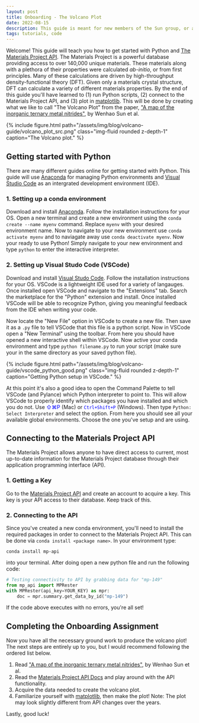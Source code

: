 ```yaml
---
layout: post
title: Onboarding - The Volcano Plot
date: 2022-08-15
description: This guide is meant for new members of the Sun group, or anyone interested in getting started with the Materials Project API.
tags: tutorials, code
---
```


Welcome! This guide will teach you how to get started with Python and <a href="https://materialsproject.org/api">The Materials Project API</a>. The Materials Project is a powerful database providing access to over 140,000 unique materials. These materials along with a plethora of their properties were calculated *ab-initio*, or from first principles. Many of these calculations are driven by high-throughput density-functional theory (DFT). Given only a materials crystal structure, DFT can calculate a variety of different materials properties. By the end of this guide you'll have learned to (1) run Python scripts, (2) connect to the Materials Project API, and (3) plot in <a href="https://matplotlib.org/">matplotlib</a>. This will be done by creating what we like to call "The Volcano Plot" from the paper, <a href="https://www.nature.com/articles/s41563-019-0396-2">"A map of the inorganic ternary metal nitrides"</a>, by Wenhao Sun et al.

{% include figure.html path="/assets/img/blog/volcano-guide/volcano_plot_src.png" class="img-fluid rounded z-depth-1" caption="The Volcano plot." %}

## Getting started with Python

There are many different guides online for getting started with Python. This guide will use <a href="https://www.anaconda.com/">Anaconda</a> for managing Python environments and <a href="https://code.visualstudio.com/">Visual Studio Code</a> as an intergrated development environment (IDE).

### 1. Setting up a conda environment

Download and install <a href="https://www.anaconda.com/">Anaconda</a>. Follow the installation instructions for your OS. Open a new terminal and create a new environment using the `conda create --name myenv` command. Replace `myenv` with your desired environment name. Now to navigate to your new environment use `conda activate myenv` and to naviagate away use `conda deactivate myenv`. Now your ready to use Python! Simply navigate to your new environment and type `python` to enter the interactive interpreter.

### 2. Setting up Visual Studo Code (VSCode)

Download and install <a href="https://code.visualstudio.com/">Visual Studo Code</a>. Follow the installation instructions for your OS. VSCode is a lightweight IDE used for a variety of langauges. Once installed open VSCode and navigate to the "Extensions" tab. Search the marketplace for the "Python" extension and install. Once installed VSCode will be able to recognize Python, giving you meaningful feedback from the IDE when writing your code. 

Now locate the "New File" option in VSCode to create a new file. Then save it as a `.py` file to tell VSCode that this file is a python script. Now in VSCode open a "New Terminal" using the toolbar. From here you should have opened a new interactive shell within VSCode. Now active your conda environment and type `python filename.py` to run your script (make sure your in the same directory as your saved python file).

{% include figure.html path="/assets/img/blog/volcano-guide/vscode_python_good.png" class="img-fluid rounded z-depth-1" caption="Getting Python setup in VSCode." %}

At this point it's also a good idea to open the Command Palette to tell VSCode (and Pylance) which Python interpreter to point to. This will allow VSCode to properly identify which packages you have installed and which you do not. Use <span style="color:blue">&#8679;&#8984;P</span> (Mac) or <span style="color:blue">`Ctrl+Shift+P`</span> (Windows). Then type `Python: Select Interpreter` and select the option. From here you should see all your available global environments. Choose the one you've setup and are using.

## Connecting to the Materials Project API

The Materials Project allows anyone to have direct access to current, most up-to-date information for the Materials Project database through their application programming interface (API).

### 1. Getting a Key

Go to the <a href="https://materialsproject.org/api"> Materials Project API</a> and create an account to acquire a key. This key is your API access to their database. Keep track of this.

### 2. Connecting to the API

Since you've created a new conda environment, you'll need to install the required packages in order to connect to the Materials Project API. This can be done via `conda install <package name>`. In your environment type:

```conda install mp-api```

into your terminal. After doing open a new python file and run the following code:

```py
# Testing connectivity to API by grabbing data for "mp-149"
from mp_api import MPRester
with MPRester(api_key=YOUR_KEY) as mpr:
    doc = mpr.summary.get_data_by_id("mp-149")
```
If the code above executes with no errors, you're all set!

## Completing the Onboarding Assignment

Now you have all the necessary ground work to produce the volcano plot! The next steps are entirely up to you, but I would recommend following the ordered list below.

1.  Read <a href="https://www.nature.com/articles/s41563-019-0396-2">"A map of the inorganic ternary metal nitrides"</a>, by Wenhao Sun et al.
2.  Read the <a href="https://docs.materialsproject.org/">Materials Project API Docs</a> and play around with the API functionality.
3.  Acquire the data needed to create the volcano plot.
4.  Familiarize yourself with <a href="https://matplotlib.org/">matplotlib</a>, then make the plot! Note: The plot may look slightly different from API changes over the years.

Lastly, good luck!

